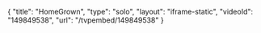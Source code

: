 {
    "title": "HomeGrown",
    "type": "solo",
    "layout": "iframe-static",
    "videoId": "149849538",
    "url": "\/tvpembed\/149849538"
}